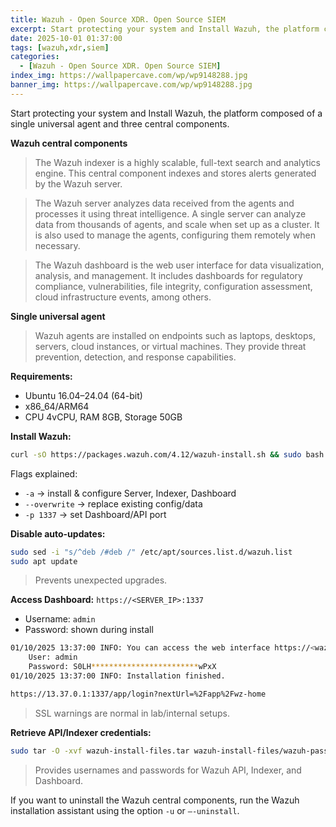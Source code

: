```yaml
---
title: Wazuh - Open Source XDR. Open Source SIEM
excerpt: Start protecting your system and Install Wazuh, the platform composed of a single universal agent and three central components.
date: 2025-10-01 01:37:00
tags: [wazuh,xdr,siem]
categories:
  - [Wazuh - Open Source XDR. Open Source SIEM]
index_img: https://wallpapercave.com/wp/wp9148288.jpg
banner_img: https://wallpapercave.com/wp/wp9148288.jpg
---
```


Start protecting your system and Install Wazuh, the platform composed of a single universal agent and three central components.

**Wazuh central components**
>The Wazuh indexer is a highly scalable, full-text search and analytics engine.
This central component indexes and stores alerts generated by the Wazuh server.

>The Wazuh server analyzes data received from the agents and processes it using threat intelligence.
A single server can analyze data from thousands of agents, and scale when set up as a cluster. It is also used to manage the agents, configuring them remotely when necessary.

>The Wazuh dashboard is the web user interface for data visualization, analysis, and management.
It includes dashboards for regulatory compliance, vulnerabilities, file integrity, configuration assessment, cloud infrastructure events, among others.

**Single universal agent**
>Wazuh agents are installed on endpoints such as laptops, desktops, servers, cloud instances, or virtual machines. They provide threat prevention, detection, and response capabilities.

**Requirements:**

* Ubuntu 16.04–24.04 (64-bit)
* x86\_64/ARM64
* CPU 4vCPU, RAM 8GB, Storage 50GB

**Install Wazuh:**

```bash
curl -sO https://packages.wazuh.com/4.12/wazuh-install.sh && sudo bash ./wazuh-install.sh -a --overwrite -p 1337
```

Flags explained:

* `-a` → install & configure Server, Indexer, Dashboard
* `--overwrite` → replace existing config/data
* `-p 1337` → set Dashboard/API port

**Disable auto-updates:**

```bash
sudo sed -i "s/^deb /#deb /" /etc/apt/sources.list.d/wazuh.list
sudo apt update
```

> Prevents unexpected upgrades.

**Access Dashboard:** `https://<SERVER_IP>:1337`

* Username: `admin`
* Password: shown during install

```bash
01/10/2025 13:37:00 INFO: You can access the web interface https://<wazuh-dashboard-ip>:1337
    User: admin
    Password: S0LH************************wPxX
01/10/2025 13:37:00 INFO: Installation finished.

https://13.37.0.1:1337/app/login?nextUrl=%2Fapp%2Fwz-home
```

> SSL warnings are normal in lab/internal setups.

**Retrieve API/Indexer credentials:**

```bash
sudo tar -O -xvf wazuh-install-files.tar wazuh-install-files/wazuh-passwords.txt
```

> Provides usernames and passwords for Wazuh API, Indexer, and Dashboard.

If you want to uninstall the Wazuh central components, run the Wazuh installation assistant using the option `-u` or `–-uninstall`.
